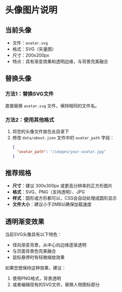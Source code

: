 # 头像图片说明

## 当前头像
- 文件：`avatar.svg`
- 格式：SVG（矢量图）
- 尺寸：200x200px
- 特点：具有渐变效果和透明边缘，与背景完美融合

## 替换头像

### 方法1：替换SVG文件
直接替换 `avatar.svg` 文件，保持相同的文件名。

### 方法2：使用其他格式
1. 将您的头像文件放在此目录下
2. 修改 `data/about.json` 文件中的 `avatar_path` 字段：
   ```json
   {
     "avatar_path": "/images/your-avatar.jpg"
   }
   ```

## 推荐规格
- **尺寸**：建议 300x300px 或更高分辨率的正方形图片
- **格式**：SVG、PNG（支持透明）、JPG
- **样式**：圆形或方形都可以，CSS会自动处理成圆形显示
- **文件大小**：建议小于2MB以确保加载速度

## 透明渐变效果
当前SVG头像具有以下特色：
- 径向渐变背景，从中心向边缘逐渐透明
- 与页面背景色完美融合
- 鼠标悬停时有轻微缩放效果

如果您想保持这种效果，建议：
1. 使用PNG格式，背景透明
2. 或者编辑现有的SVG文件，替换人物图标部分
